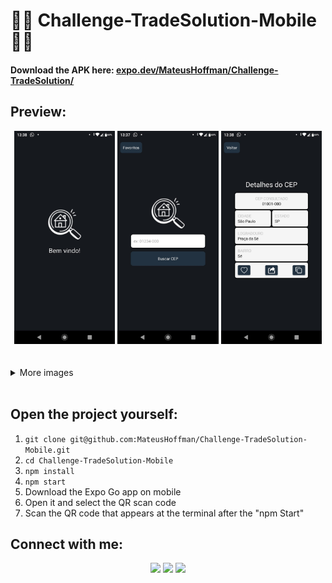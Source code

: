 # 🚀💼 Challenge-TradeSolution-Mobile 💼🚀

#### Download the APK here: [expo.dev/MateusHoffman/Challenge-TradeSolution/](https://expo.dev/accounts/mateushoffman/projects/Challenge-TradeSolution/builds/deeb9158-499d-4410-8f79-cae022d7fdb1) 

## Preview:

<div align="center" margin="50px">
	<img src="img/1.jpeg" width="32%" />
 	<img src="img/2.jpeg" width="32%" />
 	<img src="img/3.jpeg" width="32%" />
</div>

<br>
<br>

<details>
<summary>More images</summary>
    <div align="center" margin="50px">
        <img src="img/4.jpeg" width="32%" />
        <img src="img/5.jpeg" width="32%" />
        <img src="img/6.jpeg" width="32%" />
    </div>
</details>

<br>

## Open the project yourself:

1. `git clone git@github.com:MateusHoffman/Challenge-TradeSolution-Mobile.git`
2. `cd Challenge-TradeSolution-Mobile`
3. `npm install`
4. `npm start`
5. Download the Expo Go app on mobile
6. Open it and select the QR scan code
7. Scan the QR code that appears at the terminal after the "npm Start"


## Connect with me:

<div align="center" margin="50px">
	  <a href = "mailto:mateushoffmandev@gmail.com"><img src="https://img.shields.io/badge/-Gmail-%23333?style=for-the-badge&logo=gmail&logoColor=white" target="_blank"></a>
	<a href="https://www.linkedin.com/in/mateushoffman/" target="_blank"><img src="https://img.shields.io/badge/-LinkedIn-%230077B5?style=for-the-badge&logo=linkedin&logoColor=white" target="_blank"></a>
	<a href="https://github.com/MateusHoffman" target="_blank"><img src="https://img.shields.io/badge/-GitHub-%23333?style=for-the-badge&logo=github&logoColor=white" target="_blank"></a>
</div>
